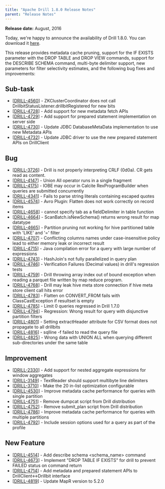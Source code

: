 ```yaml
---
title: "Apache Drill 1.8.0 Release Notes"
parent: "Release Notes"
---
```


**Release date:**  August, 2016

Today, we're happy to announce the availability of Drill 1.8.0. You can download it [here](https://drill.apache.org/download/).

This release provides metadata cache pruning, support for the IF EXISTS parameter with the DROP TABLE and DROP VIEW commands, support for the DESCRIBE SCHEMA command, multi-byte delimiter support, new parameters for filter selectivity estimates, and the following bug fixes and improvements:  

    
<h2>        Sub-task
</h2>
<ul>
<li>[<a href='https://issues.apache.org/jira/browse/DRILL-4560'>DRILL-4560</a>] -         ZKClusterCoordinator does not call DrillbitStatusListener.drillbitRegistered for new bits
</li>
<li>[<a href='https://issues.apache.org/jira/browse/DRILL-4728'>DRILL-4728</a>] -         Add support for new metadata fetch APIs
</li>
<li>[<a href='https://issues.apache.org/jira/browse/DRILL-4729'>DRILL-4729</a>] -         Add support for prepared statement implementation on server side
</li>
<li>[<a href='https://issues.apache.org/jira/browse/DRILL-4730'>DRILL-4730</a>] -         Update JDBC DatabaseMetaData implementation to use new Metadata APIs
</li>
<li>[<a href='https://issues.apache.org/jira/browse/DRILL-4732'>DRILL-4732</a>] -         Update JDBC driver to use the new prepared statement APIs on DrillClient
</li>
</ul>
                            
<h2>        Bug
</h2>
<ul>
<li>[<a href='https://issues.apache.org/jira/browse/DRILL-3726'>DRILL-3726</a>] -         Drill is not properly interpreting CRLF (0d0a). CR gets read as content.
</li>
<li>[<a href='https://issues.apache.org/jira/browse/DRILL-4147'>DRILL-4147</a>] -         Union All operator runs in a single fragment
</li>
<li>[<a href='https://issues.apache.org/jira/browse/DRILL-4175'>DRILL-4175</a>] -         IOBE may occur in Calcite RexProgramBuilder when queries are submitted concurrently
</li>
<li>[<a href='https://issues.apache.org/jira/browse/DRILL-4341'>DRILL-4341</a>] -         Fails to parse string literals containing escaped quotes
</li>
<li>[<a href='https://issues.apache.org/jira/browse/DRILL-4574'>DRILL-4574</a>] -         Avro Plugin: Flatten does not work correctly on record items
</li>
<li>[<a href='https://issues.apache.org/jira/browse/DRILL-4658'>DRILL-4658</a>] -         cannot specify tab as a fieldDelimiter in table function
</li>
<li>[<a href='https://issues.apache.org/jira/browse/DRILL-4664'>DRILL-4664</a>] -         ScanBatch.isNewSchema() returns wrong result for map datatype
</li>
<li>[<a href='https://issues.apache.org/jira/browse/DRILL-4665'>DRILL-4665</a>] -         Partition pruning not working for hive partitioned table with &#39;LIKE&#39; and &#39;=&#39; filter
</li>
<li>[<a href='https://issues.apache.org/jira/browse/DRILL-4707'>DRILL-4707</a>] -         Conflicting columns names under case-insensitive policy lead to either memory leak or incorrect result
</li>
<li>[<a href='https://issues.apache.org/jira/browse/DRILL-4715'>DRILL-4715</a>] -         Java compilation error for a query with large number of expressions
</li>
<li>[<a href='https://issues.apache.org/jira/browse/DRILL-4743'>DRILL-4743</a>] -         HashJoin&#39;s not fully parallelized in query plan
</li>
<li>[<a href='https://issues.apache.org/jira/browse/DRILL-4746'>DRILL-4746</a>] -         Verification Failures (Decimal values) in drill&#39;s regression tests
</li>
<li>[<a href='https://issues.apache.org/jira/browse/DRILL-4759'>DRILL-4759</a>] -         Drill throwing array index out of bound exception when reading a parquet file written by map reduce program.
</li>
<li>[<a href='https://issues.apache.org/jira/browse/DRILL-4768'>DRILL-4768</a>] -         Drill may leak hive meta store connection if hive meta store client call hits error
</li>
<li>[<a href='https://issues.apache.org/jira/browse/DRILL-4783'>DRILL-4783</a>] -         Flatten on CONVERT_FROM fails with ClassCastException if resultset is empty
</li>
<li>[<a href='https://issues.apache.org/jira/browse/DRILL-4785'>DRILL-4785</a>] -         Limit 0 queries regressed in Drill 1.7.0 
</li>
<li>[<a href='https://issues.apache.org/jira/browse/DRILL-4794'>DRILL-4794</a>] -         Regression: Wrong result for query with disjunctive partition filters
</li>
<li>[<a href='https://issues.apache.org/jira/browse/DRILL-4801'>DRILL-4801</a>] -         Setting extractHeader attribute for CSV format does not propagate to all drillbits 
</li>
<li>[<a href='https://issues.apache.org/jira/browse/DRILL-4816'>DRILL-4816</a>] -         sqlline -f failed to read the query file
</li>
<li>[<a href='https://issues.apache.org/jira/browse/DRILL-4825'>DRILL-4825</a>] -         Wrong data with UNION ALL when querying different sub-directories under the same table
</li>
</ul>
                        
<h2>        Improvement
</h2>
<ul>
<li>[<a href='https://issues.apache.org/jira/browse/DRILL-2330'>DRILL-2330</a>] -         Add support for nested aggregate expressions for window aggregates
</li>
<li>[<a href='https://issues.apache.org/jira/browse/DRILL-3149'>DRILL-3149</a>] -         TextReader should support multibyte line delimiters
</li>
<li>[<a href='https://issues.apache.org/jira/browse/DRILL-3710'>DRILL-3710</a>] -         Make the 20 in-list optimization configurable
</li>
<li>[<a href='https://issues.apache.org/jira/browse/DRILL-4530'>DRILL-4530</a>] -         Improve metadata cache performance for queries with single partition 
</li>
<li>[<a href='https://issues.apache.org/jira/browse/DRILL-4751'>DRILL-4751</a>] -         Remove dumpcat script from Drill distribution
</li>
<li>[<a href='https://issues.apache.org/jira/browse/DRILL-4752'>DRILL-4752</a>] -         Remove submit_plan script from Drill distribution
</li>
<li>[<a href='https://issues.apache.org/jira/browse/DRILL-4786'>DRILL-4786</a>] -         Improve metadata cache performance for queries with multiple partitions
</li>
<li>[<a href='https://issues.apache.org/jira/browse/DRILL-4792'>DRILL-4792</a>] -         Include session options used for a query as part of the profile
</li>
</ul>
            
<h2>        New Feature
</h2>
<ul>
<li>[<a href='https://issues.apache.org/jira/browse/DRILL-4514'>DRILL-4514</a>] -         Add describe schema &lt;schema_name&gt; command
</li>
<li>[<a href='https://issues.apache.org/jira/browse/DRILL-4673'>DRILL-4673</a>] -         Implement &quot;DROP TABLE IF EXISTS&quot; for drill to prevent FAILED status on command return
</li>
<li>[<a href='https://issues.apache.org/jira/browse/DRILL-4714'>DRILL-4714</a>] -         Add metadata and prepared statement APIs to DrillClient&lt;-&gt;Drillbit interface
</li>
<li>[<a href='https://issues.apache.org/jira/browse/DRILL-4819'>DRILL-4819</a>] -         Update MapR version to 5.2.0
</li>
</ul>
                                                                   